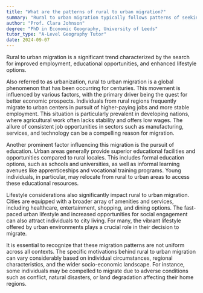 ```yaml
---
title: "What are the patterns of rural to urban migration?"
summary: "Rural to urban migration typically follows patterns of seeking better employment, education, and lifestyle opportunities."
author: "Prof. Clara Johnson"
degree: "PhD in Economic Geography, University of Leeds"
tutor_type: "A-Level Geography Tutor"
date: 2024-09-07
---
```


Rural to urban migration is a significant trend characterized by the search for improved employment, educational opportunities, and enhanced lifestyle options.

Also referred to as urbanization, rural to urban migration is a global phenomenon that has been occurring for centuries. This movement is influenced by various factors, with the primary driver being the quest for better economic prospects. Individuals from rural regions frequently migrate to urban centers in pursuit of higher-paying jobs and more stable employment. This situation is particularly prevalent in developing nations, where agricultural work often lacks stability and offers low wages. The allure of consistent job opportunities in sectors such as manufacturing, services, and technology can be a compelling reason for migration.

Another prominent factor influencing this migration is the pursuit of education. Urban areas generally provide superior educational facilities and opportunities compared to rural locales. This includes formal education options, such as schools and universities, as well as informal learning avenues like apprenticeships and vocational training programs. Young individuals, in particular, may relocate from rural to urban areas to access these educational resources.

Lifestyle considerations also significantly impact rural to urban migration. Cities are equipped with a broader array of amenities and services, including healthcare, entertainment, shopping, and dining options. The fast-paced urban lifestyle and increased opportunities for social engagement can also attract individuals to city living. For many, the vibrant lifestyle offered by urban environments plays a crucial role in their decision to migrate.

It is essential to recognize that these migration patterns are not uniform across all contexts. The specific motivations behind rural to urban migration can vary considerably based on individual circumstances, regional characteristics, and the wider socio-economic landscape. For instance, some individuals may be compelled to migrate due to adverse conditions such as conflict, natural disasters, or land degradation affecting their home regions.
    